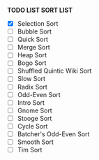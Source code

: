 **TODO LIST SORT LIST**

- [x] Selection Sort
- [ ] Bubble Sort
- [ ] Quick Sort 
- [ ] Merge Sort
- [ ] Heap Sort
- [ ] Bogo Sort
- [ ] Shuffled Quintic Wiki Sort
- [ ] Slow Sort
- [ ] Radix Sort
- [ ] Odd-Even Sort
- [ ] Intro Sort
- [ ] Gnome Sort
- [ ] Stooge Sort
- [ ] Cycle Sort
- [ ] Batcher's Odd-Even Sort
- [ ] Smooth Sort
- [ ] Tim Sort
